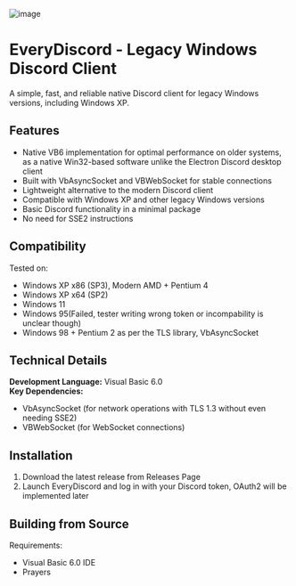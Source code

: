 ![image](https://github.com/user-attachments/assets/b3d5481f-5e75-4626-bd70-f636d41a54d5)
# EveryDiscord - Legacy Windows Discord Client

A simple, fast, and reliable native Discord client for legacy Windows versions, including Windows XP.

## Features

- Native VB6 implementation for optimal performance on older systems, as a native Win32-based software unlike the Electron Discord desktop client
- Built with VbAsyncSocket and VBWebSocket for stable connections
- Lightweight alternative to the modern Discord client
- Compatible with Windows XP and other legacy Windows versions
- Basic Discord functionality in a minimal package
- No need for SSE2 instructions

## Compatibility

Tested on:
- Windows XP x86 (SP3), Modern AMD + Pentium 4
- Windows XP x64 (SP2)
- Windows 11
- Windows 95(Failed, tester writing wrong token or incompability is unclear though)
- Windows 98 + Pentium 2 as per the TLS library, VbAsyncSocket

## Technical Details

**Development Language:** Visual Basic 6.0  
**Key Dependencies:**
- VbAsyncSocket (for network operations with TLS 1.3 without even needing SSE2)
- VBWebSocket (for WebSocket connections)

## Installation

1. Download the latest release from Releases Page
2. Launch EveryDiscord and log in with your Discord token, OAuth2 will be implemented later

## Building from Source

Requirements:
- Visual Basic 6.0 IDE
- Prayers
